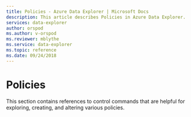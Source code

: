 ```yaml
---
title: Policies - Azure Data Explorer | Microsoft Docs
description: This article describes Policies in Azure Data Explorer.
services: data-explorer
author: orspod
ms.author: v-orspod
ms.reviewer: mblythe
ms.service: data-explorer
ms.topic: reference
ms.date: 09/24/2018
---
```

# Policies

This section contains references to control commands that are helpful for exploring, creating, and altering various policies.